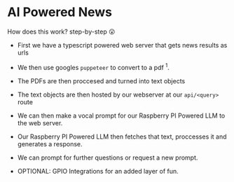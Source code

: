 # AI Powered News

How does this work? step-by-step :open_mouth:
- First we have a typescript powered web server that gets news results as urls
- We then use googles `puppeteer` to convert to a pdf <sup>1</sup>.
- The PDFs are then proccesed and turned into text objects
- The text objects are then hosted by our webserver at our `api/<query>` route
- We can then make a vocal prompt for our Raspberry PI Powered LLM to the web server.
- Our Raspberry PI Powered LLM then fetches that text, proccesses it and generates a response.
- We can prompt for further questions or request a new prompt.

- OPTIONAL: GPIO Integrations for an added layer of fun.
